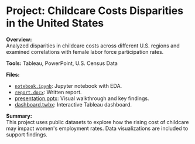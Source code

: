 # Project: Childcare Costs Disparities in the United States

**Overview:**  
Analyzed disparities in childcare costs across different U.S. regions and examined correlations with female labor force participation rates.

**Tools:** Tableau, PowerPoint, U.S. Census Data

**Files:**
- [`notebook.ipynb`](./notebook.ipynb): Jupyter notebook with EDA.
- [`report.docx`](./report.docx): Written report.
- [presentation.pptx](https://github.com/BADKINS17/ProjectShowcase/blob/main/ChildcareCostsDisparities/presentation.pptx): Visual walkthrough and key findings.
- [dashboard.twbx](https://github.com/BADKINS17/ProjectShowcase/blob/main/ChildcareCostsDisparities/dashboard.twbx): Interactive Tableau dashboard.

**Summary:**  
This project uses public datasets to explore how the rising cost of childcare may impact women's employment rates. Data visualizations are included to support findings.
